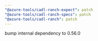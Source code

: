 ```yaml
---
"@azure-tools/cadl-ranch-expect": patch
"@azure-tools/cadl-ranch-specs": patch
"@azure-tools/cadl-ranch": patch
---
```


bump internal dependency to 0.56.0
